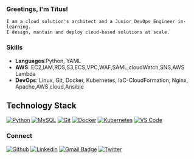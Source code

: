 ### Greetings, I'm Titus!
    I am a cloud solution's architect and a Junior DevOps Engineer in-learning.
    I design, mantain and deploy cloud-based solutions at scale.
    
### Skills 
- **Languages**:Python, YAML
- **AWS**:      EC2,IAM,RDS,S3,ECS,VPC,WAF,SAML,cloudWatch,SNS,AWS Lambda
- **DevOps**:   Linux, Git, Docker, Kubernetes, IaC-CloudFormation, Nginx, Apache,AWS cloud,Ansible

## Technology Stack
[![Python](https://img.shields.io/badge/-Python-3776AB?style=flat-square&logo=python&logoColor=ffffff)](https://www.python.org/)
[![MySQL](https://img.shields.io/badge/-MySQL-4479A1?style=flat-square&logo=MySQL&logoColor=ffffff)](https://www.mysql.com/)
[![Git](https://img.shields.io/badge/-Git-%23F05032?style=flat-square&logo=git&logoColor=%23ffffff)](https://git-scm.com/)
[![Docker](https://img.shields.io/badge/-Docker-2496ED?style=flat-square&logo=docker&logoColor=ffffff)](https://www.docker.com/)
[![Kubernetes](https://img.shields.io/badge/-Kubernetes-326CE5?style=flat-square&logo=Kubernetes&logoColor=ffffff)](https://kubernetes.io/)
[![VS Code](https://img.shields.io/badge/IDE-VSCode-%23007ACC?style=flat-square&logo=Visual-studio-code)](https://code.visualstudio.com/)

### Connect
[![Github](https://img.shields.io/badge/-Github-000?style=flat&logo=Github&logoColor=white)](https://github.com/lesinko)
[![Linkedin](https://img.shields.io/badge/-LinkedIn-blue?style=flat&logo=Linkedin&logoColor=white)](https://www.linkedin.com/in/titus-lesinko)
[![Gmail Badge](https://img.shields.io/badge/-gmail-c14438?style=for-the-badge&logo=Gmail&logoColor=ffffff)](mailto:lesinko2@gmail.com) 
[![Twitter](https://img.shields.io/badge/twitter-1DA1F2.svg?style=for-the-badge&logo=twitter&logoColor=ffffff)](https://twitter.com/_lesinko)


